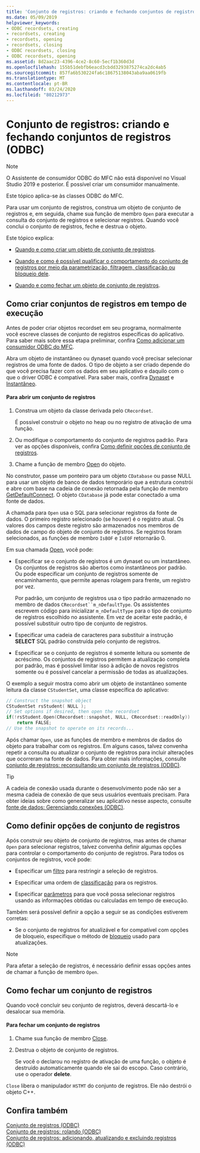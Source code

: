 ```yaml
---
title: 'Conjunto de registros: criando e fechando conjuntos de registros (ODBC)'
ms.date: 05/09/2019
helpviewer_keywords:
- ODBC recordsets, creating
- recordsets, creating
- recordsets, opening
- recordsets, closing
- ODBC recordsets, closing
- ODBC recordsets, opening
ms.assetid: 8d2aac23-4396-4ce2-8c60-5ecf1b360d3d
ms.openlocfilehash: 155b51debfb6eacd3cbdd3293875274ca2dc4ab5
ms.sourcegitcommit: 857fa6b530224fa6c18675138043aba9aa0619fb
ms.translationtype: MT
ms.contentlocale: pt-BR
ms.lasthandoff: 03/24/2020
ms.locfileid: "80212973"
---
```

# <a name="recordset-creating-and-closing-recordsets-odbc"></a>Conjunto de registros: criando e fechando conjuntos de registros (ODBC)

> [!NOTE]
> O Assistente de consumidor ODBC do MFC não está disponível no Visual Studio 2019 e posterior. É possível criar um consumidor manualmente.

Este tópico aplica-se às classes ODBC do MFC.

Para usar um conjunto de registros, construa um objeto de conjunto de registros e, em seguida, chame sua função de membro `Open` para executar a consulta do conjunto de registros e selecionar registros. Quando você conclui o conjunto de registros, feche e destrua o objeto.

Este tópico explica:

- [Quando e como criar um objeto de conjunto de registros](#_core_creating_recordsets_at_run_time).

- [Quando e como é possível qualificar o comportamento do conjunto de registros por meio da parametrização, filtragem, classificação ou bloqueio dele](#_core_setting_recordset_options).

- [Quando e como fechar um objeto de conjunto de registros](#_core_closing_a_recordset).

##  <a name="creating-recordsets-at-run-time"></a><a name="_core_creating_recordsets_at_run_time"></a> Como criar conjuntos de registros em tempo de execução

Antes de poder criar objetos recordset em seu programa, normalmente você escreve classes de conjunto de registros específicas do aplicativo. Para saber mais sobre essa etapa preliminar, confira [Como adicionar um consumidor ODBC do MFC](../../mfc/reference/adding-an-mfc-odbc-consumer.md).

Abra um objeto de instantâneo ou dynaset quando você precisar selecionar registros de uma fonte de dados. O tipo de objeto a ser criado depende do que você precisa fazer com os dados em seu aplicativo e daquilo com o que o driver ODBC é compatível. Para saber mais, confira [Dynaset](../../data/odbc/dynaset.md) e [Instantâneo](../../data/odbc/snapshot.md).

#### <a name="to-open-a-recordset"></a>Para abrir um conjunto de registros

1. Construa um objeto da classe derivada pelo `CRecordset`.

   É possível construir o objeto no heap ou no registro de ativação de uma função.

1. Ou modifique o comportamento do conjunto de registros padrão. Para ver as opções disponíveis, confira [Como definir opções de conjunto de registros](#_core_setting_recordset_options).

1. Chame a função de membro [Open](../../mfc/reference/crecordset-class.md#open) do objeto.

No construtor, passe um ponteiro para um objeto `CDatabase` ou passe NULL para usar um objeto de banco de dados temporário que a estrutura constrói e abre com base na cadeia de conexão retornada pela função de membro [GetDefaultConnect](../../mfc/reference/crecordset-class.md#getdefaultconnect). O objeto `CDatabase` já pode estar conectado a uma fonte de dados.

A chamada para `Open` usa o SQL para selecionar registros da fonte de dados. O primeiro registro selecionado (se houver) é o registro atual. Os valores dos campos deste registro são armazenados nos membros de dados de campo do objeto de conjunto de registros. Se registros foram selecionados, as funções de membro `IsBOF` e `IsEOF` retornarão 0.

Em sua chamada [Open](../../mfc/reference/crecordset-class.md#open), você pode:

- Especificar se o conjunto de registros é um dynaset ou um instantâneo. Os conjuntos de registros são abertos como instantâneos por padrão. Ou pode especificar um conjunto de registros somente de encaminhamento, que permite apenas rolagem para frente, um registro por vez.

   Por padrão, um conjunto de registros usa o tipo padrão armazenado no membro de dados `CRecordset``m_nDefaultType`. Os assistentes escrevem código para inicializar `m_nDefaultType` para o tipo de conjunto de registros escolhido no assistente. Em vez de aceitar este padrão, é possível substituir outro tipo de conjunto de registros.

- Especificar uma cadeia de caracteres para substituir a instrução **SELECT** SQL padrão construída pelo conjunto de registros.

- Especificar se o conjunto de registros é somente leitura ou somente de acréscimo. Os conjuntos de registros permitem a atualização completa por padrão, mas é possível limitar isso à adição de novos registros somente ou é possível cancelar a permissão de todas as atualizações.

O exemplo a seguir mostra como abrir um objeto de instantâneo somente leitura da classe `CStudentSet`, uma classe específica do aplicativo:

```cpp
// Construct the snapshot object
CStudentSet rsStudent( NULL );
// Set options if desired, then open the recordset
if(!rsStudent.Open(CRecordset::snapshot, NULL, CRecordset::readOnly))
    return FALSE;
// Use the snapshot to operate on its records...
```

Após chamar `Open`, use as funções de membro e membros de dados do objeto para trabalhar com os registros. Em alguns casos, talvez convenha repetir a consulta ou atualizar o conjunto de registros para incluir alterações que ocorreram na fonte de dados. Para obter mais informações, consulte [conjunto de registros: reconsultando um conjunto de registros (ODBC)](../../data/odbc/recordset-requerying-a-recordset-odbc.md).

> [!TIP]
>  A cadeia de conexão usada durante o desenvolvimento pode não ser a mesma cadeia de conexão de que seus usuários eventuais precisam. Para obter ideias sobre como generalizar seu aplicativo nesse aspecto, consulte [fonte de dados: Gerenciando conexões (ODBC)](../../data/odbc/data-source-managing-connections-odbc.md).

##  <a name="setting-recordset-options"></a><a name="_core_setting_recordset_options"></a> Como definir opções de conjunto de registros

Após construir seu objeto de conjunto de registros, mas antes de chamar `Open` para selecionar registros, talvez convenha definir algumas opções para controlar o comportamento do conjunto de registros. Para todos os conjuntos de registros, você pode:

- Especificar um [filtro](../../data/odbc/recordset-filtering-records-odbc.md) para restringir a seleção de registros.

- Especificar uma ordem de [classificação](../../data/odbc/recordset-sorting-records-odbc.md) para os registros.

- Especificar [parâmetros](../../data/odbc/recordset-parameterizing-a-recordset-odbc.md) para que você possa selecionar registros usando as informações obtidas ou calculadas em tempo de execução.

Também será possível definir a opção a seguir se as condições estiverem corretas:

- Se o conjunto de registros for atualizável e for compatível com opções de bloqueio, especifique o método de [bloqueio](../../data/odbc/recordset-locking-records-odbc.md) usado para atualizações.

> [!NOTE]
>  Para afetar a seleção de registros, é necessário definir essas opções antes de chamar a função de membro `Open`.

##  <a name="closing-a-recordset"></a><a name="_core_closing_a_recordset"></a> Como fechar um conjunto de registros

Quando você concluir seu conjunto de registros, deverá descartá-lo e desalocar sua memória.

#### <a name="to-close-a-recordset"></a>Para fechar um conjunto de registros

1. Chame sua função de membro [Close](../../mfc/reference/crecordset-class.md#close).

1. Destrua o objeto de conjunto de registros.

   Se você o declarou no registro de ativação de uma função, o objeto é destruído automaticamente quando ele sai do escopo. Caso contrário, use o operador **delete**.

`Close` libera o manipulador `HSTMT` do conjunto de registros. Ele não destrói o objeto C++.

## <a name="see-also"></a>Confira também

[Conjunto de registros (ODBC)](../../data/odbc/recordset-odbc.md)<br/>
[Conjunto de registros: rolando (ODBC)](../../data/odbc/recordset-scrolling-odbc.md)<br/>
[Conjunto de registros: adicionando, atualizando e excluindo registros (ODBC)](../../data/odbc/recordset-adding-updating-and-deleting-records-odbc.md)
